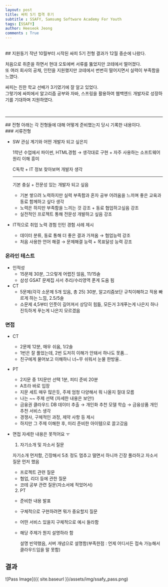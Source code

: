 ```yaml
---
layout: post
title: 싸피 5기 합격 후기
subtitle : SSAFY, Samsumg Software Academy For Youth
tags: [SSAFY]
author: Heeseok Jeong
comments : True
---
```


<br>
## 지원동기
작년 10월부터 시작된 싸피 5기 전형 결과가 12월 중순에 나왔다.  

처음으로 취준을 하면서 현대 오토에버 서류를 뚫었지만 코테에서 떨어졌다.  
또 여러 회사의 공채, 인턴을 지원했지만 코테에서 번번히 떨어지면서 실력이 부족함을 느꼈다.  

싸피는 친한 학교 선배가 3기였기에 잘 알고 있었다.  
그렇기에 싸피에서 알고리즘 공부와 자바, 스프링을 활용하여 웹백엔드 개발자로 성장하기를 기대하며 지원하였다.  


<br>
<hr>
## 전형
아래는 각 전형들에 대해 어떻게 준비했는지 당시 기록한 내용이다.<br>
### 서류전형

- SW 관심 계기와 어떤 개발자 되고 싶은지

    1학년 수업에서 파이썬, HTML경험 → 생각대로 구현 + 자주 사용하는 소프트웨어 원리 이해 흥미

    C독학 + IT 정보 찾아보며 개발자 생각

    ---

    기본 충실 + 전문성 있는 개발자 되고 싶음

    - 기본 쌓으려 노력하지만 실력 부족함과 혼자 공부 어려움을 느끼며 좋은 교육과 동료 함께하고 싶다 생각
    - 노력은 하지만 부족함을 느끼는 것 강조 + 동료 협업하고싶음 강조
    - 실전적인 프로젝트 통해 전문성 개발하고 싶음 강조
- IT적으로 취업 노력 경험
  인턴 경험 사례 제시

  - 데이터 분류, 동료 통해 더 좋은 결과 가져옴 → 협업능력 강조
  - 처음 사용한 언어 해결 → 문제해결 능력  + 목표달성 능력 강조

### 온라인 테스트

- 인적성
  - 15문제 30분, 그으렇게 어렵진 않음, 11/15솔
  - 삼성 GSAT 문제집 사서 추리/수리영역 푼게 도움 됨
- CT
  - 5문제(각각 소문제 5개 있음, 총 25) 30분, 알고리즘보단 규칙이해하고 적용 빠르게 하는 느낌, 2.5/5솔
  - 소문제 4,5부터 인풋이 길어져서 상당히 힘듦, 모든거 3개푸는게 나은지 하나 진득하게 푸는게 나은지 모르겠음

### 면접

- CT
  - 2문제 12분, 매우 쉬움, 1/2솔
  - 1번은 잘 풀었는데, 2번 도저히 이해가 안돼서 하나도 못품...
  - 친구에게 물어보고 이해하니 너~무 쉬워서 눈물 한방울..
- PT
  - 2지문 중 1지문만 선택 1분, 피티 준비 20분
  - A조라 바로 입장
  - 지문 세트 매우 많은듯, 주제 엄청 다양해서 뭐 나올지 절대 모름
  - 나는 ~~ 주제 선택 (자세한 내용은 보안!)
  - 금융권 클라우드 DB 데이터 추출 → 개인화 추천 모델 학습 → 금융상품 개인 추천 서비스 생각
  - 경쟁사, 구체적인 과정, 제약 사항 등 제시
  - 하지만 그 주제 이해한 후, 미리 준비한 아이템으로 끌고갔음
- 면접
  자세한 내용은 못적어요 ㅜ
  1. 자기소개 및 자소서 질문

  자기소개 먼저함, 긴장해서 5초 정도 멈추고 떨면서 하니까 긴장 풀라하고 자소서 질문 먼저 했음
  - 프로젝트 관련 질문
  - 협업, 리더 등에 관한 질문
  - 코테 공부 관련 질문(자소서에 적었어서)

  2. PT

  - 준비한 내용 발표
  - 구체적으로 구현하려면 뭐가 중요할지 질문
  - 어떤 서비스 있을지 구체적으로 예시 들라함
  - 해당 주제가 뭔지 설명하라 함

      설명 빈약했음, 서버 개념으로 설명함(부족한점 : 언제 어디서든 접속 가능해서 클라우드임을 말 못함)

<h2>결과</h2>
![Pass Image]({{ site.baseurl }}/assets/img/ssafy_pass.png)
